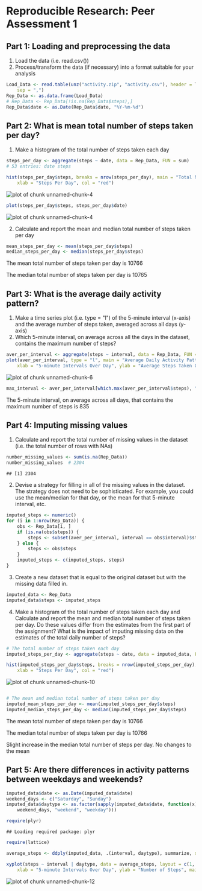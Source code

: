 # Reproducible Research: Peer Assessment 1







## Part 1: Loading and preprocessing the data

1. Load the data (i.e. read.csv())
2. Process/transform the data (if necessary) into a format suitable for your analysis

```r
Load_Data <- read.table(unz("activity.zip", "activity.csv"), header = T, quote = "\"", 
    sep = ",")
Rep_Data <- as.data.frame(Load_Data)
# Rep_Data <- Rep_Data[!is.na(Rep_Data$steps),]
Rep_Data$date <- as.Date(Rep_Data$date, "%Y-%m-%d")
```


## Part 2: What is mean total number of steps taken per day?

1. Make a histogram of the total number of steps taken each day

```r
steps_per_day <- aggregate(steps ~ date, data = Rep_Data, FUN = sum)
# 53 entries: date steps

hist(steps_per_day$steps, breaks = nrow(steps_per_day), main = "Total Number of Steps Per Day", 
    xlab = "Steps Per Day", col = "red")
```

![plot of chunk unnamed-chunk-4](figure/unnamed-chunk-41.png) 

```r
plot(steps_per_day$steps, steps_per_day$date)
```

![plot of chunk unnamed-chunk-4](figure/unnamed-chunk-42.png) 


2. Calculate and report the mean and median total number of steps taken per day

```r
mean_steps_per_day <- mean(steps_per_day$steps)
median_steps_per_day <- median(steps_per_day$steps)
```

The mean total number of steps taken per day is 10766 

The median total number of steps taken per day is 10765


## Part 3: What is the average daily activity pattern?

1. Make a time series plot (i.e. type = "l") of the 5-minute interval (x-axis) and the average number of steps taken, averaged across all days (y-axis)
2. Which 5-minute interval, on average across all the days in the dataset, contains the maximum number of steps?

```r
aver_per_interval <- aggregate(steps ~ interval, data = Rep_Data, FUN = mean)  ## aver #steps/Interval
plot(aver_per_interval, type = "l", main = "Average Daily Activity Pattern", 
    xlab = "5-minute Intervals Over Day", ylab = "Average Steps Taken Over All Days")
```

![plot of chunk unnamed-chunk-6](figure/unnamed-chunk-6.png) 

```r
max_interval <- aver_per_interval[which.max(aver_per_interval$steps), "interval"]
```


The 5-minute interval, on average across all days, that contains the maximum number of steps is 
835


## Part 4:  Imputing missing values

1. Calculate and report the total number of missing values in the dataset (i.e. the total number of rows with NAs)

```r
number_missing_values <- sum(is.na(Rep_Data))
number_missing_values  # 2304
```

```
## [1] 2304
```


2. Devise a strategy for filling in all of the missing values in the dataset. The strategy does not need to be sophisticated. For example, you could use the mean/median for that day, or the mean for that 5-minute interval, etc.


```r
imputed_steps <- numeric()
for (i in 1:nrow(Rep_Data)) {
    obs <- Rep_Data[i, ]
    if (is.na(obs$steps)) {
        steps <- subset(aver_per_interval, interval == obs$interval)$steps
    } else {
        steps <- obs$steps
    }
    imputed_steps <- c(imputed_steps, steps)
}
```


3. Create a new dataset that is equal to the original dataset but with the missing data filled in.


```r
imputed_data <- Rep_Data
imputed_data$steps <- imputed_steps
```


4. Make a histogram of the total number of steps taken each day and Calculate and report the mean and median total number of steps taken per day. Do these values differ from the estimates from the first part of the assignment? What is the impact of imputing missing data on the estimates of the total daily number of steps?


```r
# The total number of steps taken each day
imputed_steps_per_day <- aggregate(steps ~ date, data = imputed_data, FUN = sum)

hist(imputed_steps_per_day$steps, breaks = nrow(imputed_steps_per_day), main = "Total Number of Steps Per Day With Imputed Values", 
    xlab = "Steps Per Day", col = "red")
```

![plot of chunk unnamed-chunk-10](figure/unnamed-chunk-10.png) 

```r

# The mean and median total number of steps taken per day
imputed_mean_steps_per_day <- mean(imputed_steps_per_day$steps)
imputed_median_steps_per_day <- median(imputed_steps_per_day$steps)
```


The mean total number of steps taken per day is 10766

The median total number of steps taken per day is 10766

Slight increase in the median total number of steps per day. No changes to the mean


## Part 5: Are there differences in activity patterns between weekdays and weekends?


```r
imputed_data$date <- as.Date(imputed_data$date)
weekend_days <- c("Saturday", "Sunday")
imputed_data$daytype <- as.factor(sapply(imputed_data$date, function(x) ifelse(weekdays(x) %in% 
    weekend_days, "weekend", "weekday")))
```



```r
require(plyr)
```

```
## Loading required package: plyr
```

```r
require(lattice)

average_steps <- ddply(imputed_data, .(interval, daytype), summarize, steps = mean(steps))

xyplot(steps ~ interval | daytype, data = average_steps, layout = c(1, 2), type = "l", 
    xlab = "5-minute Intervals Over Day", ylab = "Number of Steps", main = "Activity Patterns on Weekends and Weekdays")
```

![plot of chunk unnamed-chunk-12](figure/unnamed-chunk-12.png) 


